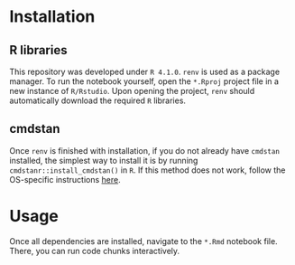 # Installation

## R libraries

This repository was developed under `R 4.1.0`. `renv` is used as a package manager. To run the notebook yourself, open the `*.Rproj` project file in a new instance of `R/Rstudio`. Upon opening the project, `renv` should automatically download the required `R` libraries.

## cmdstan

Once `renv` is finished with installation, if you do not already have `cmdstan` installed, the simplest way to install it is by running `cmdstanr::install_cmdstan()` in `R`. If this method does not work, follow the OS-specific instructions [here](https://mc-stan.org/cmdstanr/articles/cmdstanr.html). 

# Usage

Once all dependencies are installed, navigate to the `*.Rmd` notebook file. There, you can run code chunks interactively. 

